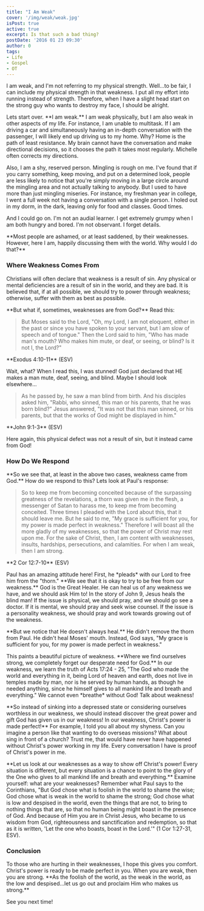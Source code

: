 ```yaml
---
title: "I Am Weak"
cover: '/img/weak/weak.jpg'
isPost: true
active: true
excerpt: Is that such a bad thing?
postDate: '2016 01 23 09:30'
author: 0
tags:
- Life
- Gospel
- OT
---
```


<p>
    I am weak, and I'm not referring to my physical strength. Well...to be fair, I can include my physical strength in that weakness.
    I put all my effort into running instead of strength. Therefore, when I have a slight head start on the strong guy who wants to destroy
    my face, I should be alright.
</p>
<p>
    Lets start over. **I am weak.** I am weak physically, but I am also weak in other aspects of my life. For instance, I am unable to multitask. If
    I am driving a car and simultaneously having an in-depth conversation with the passenger, I will likely end up driving us to my home. Why? Home is the
    path of least resistance. My brain cannot have the conversation and make directional decisions, so it chooses the path it takes most regularly.
    Michelle often corrects my directions.
</p>
<p>
    Also, I am a shy, reserved person. Mingling is rough on me. I've found that if you carry something, keep moving, and put on a determined look, people
    are less likely to notice that you're simply moving in a large circle around the mingling area and not actually talking to anybody. But I used
    to have more than just mingling miseries. For instance, my freshman year in college, I went a full week not having a conversation
    with a single person. I holed out in my dorm, in the dark, leaving only for food and classes.  Good times.
</p>
<p>
    And I could go on. I'm not an audial learner. I get extremely grumpy when I am both hungry and bored. I'm not observant. I forget details.
</p>
<p>
    **Most people are ashamed, or at least saddened, by their weaknesses. However, here I am, happily discussing them with the world. Why would I do that?**
</p>
<h3>Where Weakness Comes From</h3>
<p>
    Christians will often declare that weakness is a result of sin. Any physical or mental deficiencies are a result of sin in the world, and they are bad.
    It is believed that, if at all possible, we should try to power through weakness; otherwise, suffer with them as best as possible.
</p>
<p>
    **But what if, sometimes, weaknesses are from God?** Read this:
</p>
<blockquote>
    <p>
        But Moses said to the Lord, "Oh, my Lord, I am not eloquent, either in the past or since you have spoken to your servant, 
        but I am slow of speech and of tongue." Then the Lord said to him, "Who has made man's mouth? Who makes him mute, or deaf, or seeing, or blind? Is it not I, the Lord?"
    </p>
</blockquote>
<p>
    **Exodus 4:10-11** (ESV)
</p>
<p>
    Wait, what? When I read this, I was stunned! God just declared that HE makes a man mute, deaf, seeing, and blind. Maybe I should look elsewhere...
</p>
<blockquote>
    <p>
        As he passed by, he saw a man blind from birth. And his disciples asked him, "Rabbi, who sinned, this man or his parents, that he was born blind?"
        Jesus answered, "It was not that this man sinned, or his parents, but that the works of God might be displayed in him."
    </p>
</blockquote>
<p>
    **John 9:1-3** (ESV)
</p>
<p>
    Here again, this physical defect was not a result of sin, but it instead came from God!
</p>
<h3>How Do We Respond</h3>
<p>
    **So we see that, at least in the above two cases, weakness came from God.** How do we respond to this? Lets look at Paul's response:
</p>
<blockquote>
    <p>
         So to keep me from becoming conceited because of the surpassing greatness of the revelations, a thorn was given me in the flesh, a messenger of Satan to harass me, 
         to keep me from becoming conceited. Three times I pleaded with the Lord about this, that it should leave me.
         But he said to me, "My grace is sufficient for you, for my power is made perfect in weakness." 
         Therefore I will boast all the more gladly of my weaknesses, so that the power of Christ may rest upon me. For the sake of Christ, then, I am
         content with weaknesses, insults, hardships, persecutions, and calamities. For when I am weak, then I am strong.
    </p>
</blockquote>
<p>
    **2 Cor 12:7-10** (ESV)
</p>
<p>
    Paul has an amazing attitude here! First, he *pleads* with our Lord to free him from the "thorn." **We see that it is okay to try to be free from our weakness.** God is the
    Great Healer. He can heal us of any weakness we have, and we should ask Him to! In the story of John 9, Jesus heals the blind man!
    If the issue is physical, we should pray, and we should go see a doctor. If it is mental, we
    should pray and seek wise counsel. If the issue is a personality weakness, we should pray and work towards growing out of the weakness.
</p>
<p>
    **But we notice that He doesn't always heal.** He didn't remove the thorn from Paul. He didn't heal Moses' mouth. Instead, God says, "My grace is sufficient for you,
    for my power is made perfect in weakness."
</p>
<p>
    This paints a beautiful picture of weakness. **Where we find ourselves strong, we completely forget our desperate need for God.** In our
    weakness, we learn the truth of Acts 17:24 - 25, "The God who made the world and everything in it, being Lord of heaven and earth, does not live
    in temples made by man, nor is he served by human hands, as though he needed anything, since he himself gives to all mankind life and breath and everything."
    We cannot even *breathe* without God! Talk about weakness!
</p>
<p>
    **So instead of sinking into a depressed state or considering ourselves worthless in our weakness, we should instead discover the great power and gift God has
    given us in our weakness! In our weakness, Christ's power is made perfect!** For example, I told you all about my shyness. Can you imagine a person like that
    wanting to do overseas missions? What about sing in front of a church? Trust me, that would have never have happened without Christ's power working in my life.
    Every conversation I have is proof of Christ's power in me. 
</p>
<p>
    **Let us look at our weaknesses as a way to show off Christ's power! Every situation is different, but every situation is a chance to point to the glory of the
    One who gives to all mankind life and breath and everything.** Examine yourself: what are your weaknesses? Remember what Paul says to the Corinthians, "But God
    chose what is foolish in the world to shame the wise; God chose what is weak in the world to shame the strong; God chose what is low and despised in the world, even
    the things that are not, to bring to nothing things that are, so that no human being might boast in the presence of God. And because of Him you are in Christ Jesus,
    who became to us wisdom from God, righteousness and sanctification and redemption, so that as it is written, 'Let the one who boasts, boast in the Lord.'" (1 Cor 1:27-31, ESV).
</p>
<h3>Conclusion</h3>
<p>
    To those who are hurting in their weaknesses, I hope this gives you comfort. Christ's power is ready to be made perfect in you. When you are weak, then
    you are strong. **As the foolish of the world, as the weak in the world, as the low and despised...let us go out and proclaim
    Him who makes us strong.**
</p>
<p>
    See you next time!
</p>